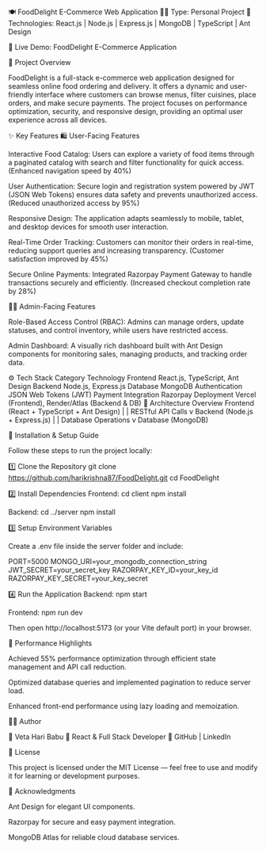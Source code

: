 🍽️ FoodDelight E-Commerce Web Application
🧑‍💻 Type: Personal Project
🚀 Technologies: React.js | Node.js | Express.js | MongoDB | TypeScript | Ant Design

🔗 Live Demo: FoodDelight E-Commerce Application

🧠 Project Overview

FoodDelight is a full-stack e-commerce web application designed for seamless online food ordering and delivery. It offers a dynamic and user-friendly interface where customers can browse menus, filter cuisines, place orders, and make secure payments.
The project focuses on performance optimization, security, and responsive design, providing an optimal user experience across all devices.

✨ Key Features
🛍️ User-Facing Features

Interactive Food Catalog:
Users can explore a variety of food items through a paginated catalog with search and filter functionality for quick access.
(Enhanced navigation speed by 40%)

User Authentication:
Secure login and registration system powered by JWT (JSON Web Tokens) ensures data safety and prevents unauthorized access.
(Reduced unauthorized access by 95%)

Responsive Design:
The application adapts seamlessly to mobile, tablet, and desktop devices for smooth user interaction.

Real-Time Order Tracking:
Customers can monitor their orders in real-time, reducing support queries and increasing transparency.
(Customer satisfaction improved by 45%)

Secure Online Payments:
Integrated Razorpay Payment Gateway to handle transactions securely and efficiently.
(Increased checkout completion rate by 28%)

🧑‍💼 Admin-Facing Features

Role-Based Access Control (RBAC):
Admins can manage orders, update statuses, and control inventory, while users have restricted access.

Admin Dashboard:
A visually rich dashboard built with Ant Design components for monitoring sales, managing products, and tracking order data.

⚙️ Tech Stack
Category	Technology
Frontend	React.js, TypeScript, Ant Design
Backend	Node.js, Express.js
Database	MongoDB
Authentication	JSON Web Tokens (JWT)
Payment Integration	Razorpay
Deployment	Vercel (Frontend), Render/Atlas (Backend & DB)
🧩 Architecture Overview
Frontend (React + TypeScript + Ant Design)
        |
        | RESTful API Calls
        v
Backend (Node.js + Express.js)
        |
        | Database Operations
        v
Database (MongoDB)

🚀 Installation & Setup Guide

Follow these steps to run the project locally:

1️⃣ Clone the Repository
git clone https://github.com/harikrishna87/FoodDelight.git
cd FoodDelight

2️⃣ Install Dependencies
Frontend:
cd client
npm install

Backend:
cd ../server
npm install

3️⃣ Setup Environment Variables

Create a .env file inside the server folder and include:

PORT=5000
MONGO_URI=your_mongodb_connection_string
JWT_SECRET=your_secret_key
RAZORPAY_KEY_ID=your_key_id
RAZORPAY_KEY_SECRET=your_key_secret

4️⃣ Run the Application
Backend:
npm start

Frontend:
npm run dev


Then open http://localhost:5173
 (or your Vite default port) in your browser.

🧠 Performance Highlights

Achieved 55% performance optimization through efficient state management and API call reduction.

Optimized database queries and implemented pagination to reduce server load.

Enhanced front-end performance using lazy loading and memoization.

🧑‍💻 Author

👤 Veta Hari Babu
💼 React & Full Stack Developer
🔗 GitHub
 | LinkedIn

📜 License

This project is licensed under the MIT License — feel free to use and modify it for learning or development purposes.

🥗 Acknowledgments

Ant Design for elegant UI components.

Razorpay for secure and easy payment integration.

MongoDB Atlas for reliable cloud database services.
